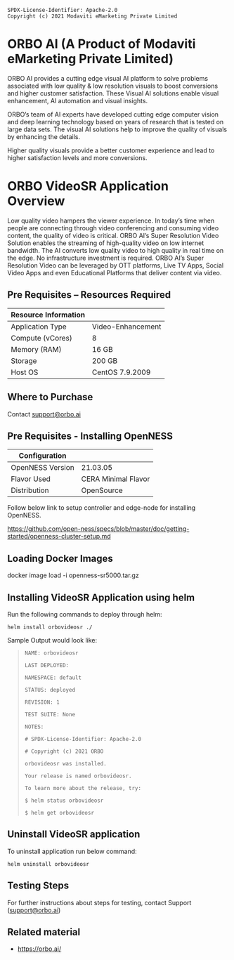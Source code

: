 ```text
SPDX-License-Identifier: Apache-2.0
Copyright (c) 2021 Modaviti eMarketing Private Limited
```

# ORBO AI (A Product of Modaviti eMarketing Private Limited)
ORBO AI provides a cutting edge visual AI platform to solve problems associated with low quality & low resolution visuals to boost conversions and higher customer satisfaction. These Visual AI solutions enable visual enhancement, AI automation and visual insights.

ORBO’s team of AI experts have developed cutting edge computer vision and deep learning technology based on years of research that is tested on large data sets. The visual AI solutions help to improve the quality of visuals by enhancing the details.

Higher quality visuals provide a better customer experience and lead to higher satisfaction levels and more conversions.

# **ORBO VideoSR Application Overview**
Low quality video hampers the viewer experience. In today’s time when people are connecting through video conferencing and consuming video content, the quality of video is critical. ORBO AI’s Super Resolution Video Solution enables the streaming of high-quality video on low internet bandwidth. The AI converts low quality video to high quality in real time on the edge. No infrastructure investment is required. ORBO AI’s Super Resolution Video can be leveraged by OTT platforms, Live TV Apps, Social Video Apps and even Educational Platforms that deliver content via video.



## **Pre Requisites – Resources Required**

| **Resource Information**           |                      |
|------------------------------------|----------------------|
| Application Type                   | Video-Enhancement	| 
| Compute  (vCores)                  | 8                    |  
| Memory (RAM)                       | 16 GB                |  
| Storage 				             | 200  GB              |  
| Host OS                            | CentOS 7.9.2009      | 
  


## **Where to Purchase**
Contact support@orbo.ai


## Pre Requisites - Installing OpenNESS

|**Configuration**                   |                          |
|  ----------------------------------|--------------------------|
| OpenNESS Version                   | 21.03.05		            |
| Flavor Used 					     | CERA Minimal Flavor	    |
| Distribution						 | OpenSource    	        |


Follow below link to setup controller and edge-node for installing OpenNESS.

https://github.com/open-ness/specs/blob/master/doc/getting-started/openness-cluster-setup.md


## Loading Docker Images
docker image load -i openness-sr5000.tar.gz

## Installing VideoSR Application using helm

Run the following commands to deploy  through helm:

`helm install orbovideosr ./`

 Sample Output would look like:

> `NAME: orbovideosr`
>
> `LAST DEPLOYED:`
>
> `NAMESPACE: default`
>
> `STATUS: deployed`
>
> `REVISION: 1`
>
> `TEST SUITE: None`
>
> `NOTES:`
>
> `# SPDX-License-Identifier: Apache-2.0`
> 
> `# Copyright (c) 2021 ORBO`
> 
> `orbovideosr was installed.`
> 
> `Your release is named orbovideosr.`
> 
> `To learn more about the release, try:`
> 
> `$ helm status orbovideosr`
> 
> `$ helm get orbovideosr`


## Uninstall VideoSR application
To uninstall application run below command:
    
`helm uninstall orbovideosr`

## Testing Steps
For further instructions about steps for testing, contact Support (support@orbo.ai)

## **Related material**
* https://orbo.ai/

